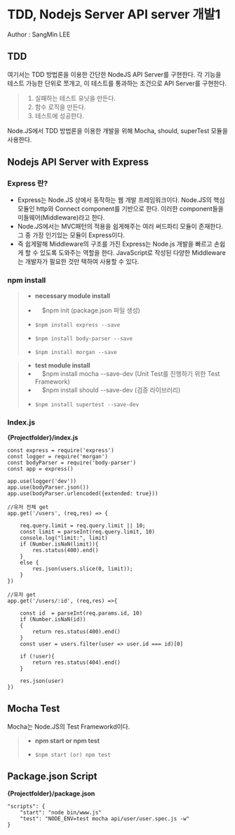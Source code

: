 TDD, Nodejs Server API server 개발1
==================================
Author : SangMin LEE

## TDD ##
여기서는 TDD 방법론을 이용한 간단한 NodeJS API Server를 구현한다. 
각 기능을 테스트 가능한 단위로 쪼개고, 이 테스트를 통과하는 조건으로 API Server를 구현한다.

> 1. 실패하는 테스트 유닛을 만든다.
> 2. 함수 로직을 만든다.
> 3. 테스트에 성공한다.

Node.JS에서 TDD 방법론을 이용한 개발을 위해 Mocha, should, superTest 모듈을 사용한다.

Nodejs API Server with Express
------------------------------

### Express 란? ###
* Express는 Node.JS 상에서 동작하는 웹 개발 프레임워크이다. Node.JS의 핵심 모듈인 http와 Connect component를 기반으로 한다. 이러한 component들을 미들웨어(Middleware)라고 한다. 
* Node.JS에서는 MVC패턴의 적용을 쉽게해주는 여러 써드파티 모듈이 존재한다.그 중 가장 인기있는 모듈이 Express이다.
* 즉 쉽게말해 Middleware의 구조를 가진 Express는 Node.js 개발을 빠르고 손쉽게 할 수 있도록 도와주는 역할을 한다. JavaScript로 작성된 다양한 Middleware는 개발자가 필요한 것만 택하여 사용할 수 있다. 

### npm install ###

>
> - **necessary module install**
>
> -     $npm init (package.json 파일 생성) 
> -     $npm install express --save
> -     $npm install body-parser --save
> -     $npm install morgan --save

> - **test module install** 
> -     $npm install mocha --save-dev (Unit Test를 진행하기 위한 Test Framework)
> -     $npm install should --save-dev (검증 라이브러리)
> -     $npm install supertest --save-dev

### Index.js ###
>
**{Projectfolder}/index.js**

    const express = require('express')
    const logger = require('morgan')
    const bodyParser = require('body-parser')
    const app = express()
    
    app.use(logger('dev'))
    app.use(bodyParser.json())
    app.use(bodyParser.urlencoded({extended: true}))

    //유저 전체 get
    app.get('/users', (req,res) => {

        req.query.limit = req.query.limit || 10;
        const limit = parseInt(req.query.limit, 10)
        console.log("limit:", limit)
        if (Number.isNaN(limit)){
            res.status(400).end()
        }
        else {
            res.json(users.slice(0, limit));
        }
    })

    //유저 get
    app.get('/users/:id', (req,res) =>{

        const id  = parseInt(req.params.id, 10)
        if (Number.isNaN(id))
        {
            return res.status(400).end()
        }
        const user = users.filter(user => user.id === id)[0]

        if (!user){
            return res.status(404).end()
        }
    
        res.json(user)
    })


## Mocha Test ##

Mocha는 Node.JS의 Test Frameworkd이다. 
> - **npm start or npm test**
> -     $npm start (or) npm test

## Package.json Script ##

**{Projectfolder}/package.json**   

    "scripts": {
        "start": "node bin/www.js"
        "test": "NODE_ENV=test mocha api/user/user.spec.js -w"
    }

